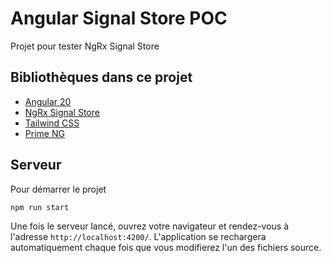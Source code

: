 # Angular Signal Store POC

Projet pour tester NgRx Signal Store

## Bibliothèques dans ce projet

- [Angular 20](https://angular.dev)
- [NgRx Signal Store](https://ngrx.io/guide/signals)
- [Tailwind CSS](https://tailwindcss.com)
- [Prime NG](https://primeng.org)

## Serveur

Pour démarrer le projet

```bash
npm run start
```

Une fois le serveur lancé, ouvrez votre navigateur et rendez-vous à l'adresse `http://localhost:4200/`. L'application se rechargera automatiquement chaque fois que vous modifierez l'un des fichiers source.
